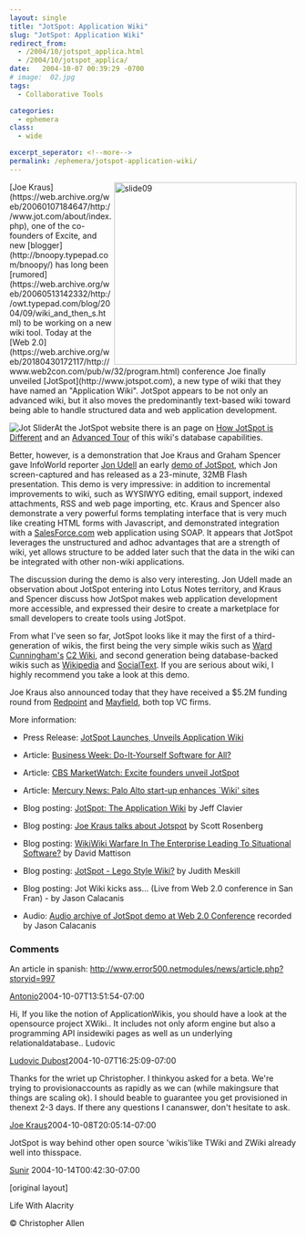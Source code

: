 ```yaml
---
layout: single
title: "JotSpot: Application Wiki"
slug: "JotSpot: Application Wiki"
redirect_from:
  - /2004/10/jotspot_applica.html
  - /2004/10/jotspot_applica/
date:   2004-10-07 00:39:29 -0700
# image:  02.jpg
tags: 
  - Collaborative Tools

categories:
  - ephemera
class:
  - wide

excerpt_seperator: <!--more-->
permalink: /ephemera/jotspot-application-wiki/
---
```


<img width="320px" align="right"  src="{{ site.url }}{{ site.baseurl }}/assets/images/slide09.jpg" alt="slide09"/>
[Joe Kraus](https://web.archive.org/web/20060107184647/http://www.jot.com/about/index.php), one of the co-founders of Excite, and new [blogger](http://bnoopy.typepad.com/bnoopy/) has long been [rumored](https://web.archive.org/web/20060513142332/http://owt.typepad.com/blog/2004/09/wiki_and_then_s.html) to be working on a new wiki tool. Today at the [Web 2.0](https://web.archive.org/web/20180430172117/http://www.web2con.com/pub/w/32/program.html) conference Joe finally unveiled [JotSpot](http://www.jotspot.com), a new type of wiki that they have named an "Application Wiki". JotSpot appears to be not only an advanced wiki, but it also moves the predominantly text-based wiki toward being able to handle structured data and web application development.

![Jot Slider](https://web.archive.org/web/20061101002249/http://www.jotspot.com/tours/advanced/img/slide09.jpg)At the JotSpot website there is an page on [How JotSpot is Different](https://web.archive.org/web/20050320030239/http://jot.com/compare/index.php) and an [Advanced Tour](https://web.archive.org/web/20051001024043/http://www.jot.com/tours/advanced/1.php) of this wiki's database capabilities.

Better, however, is a demonstration that Joe Kraus and Graham Spencer gave InfoWorld reporter [Jon Udell](https://web.archive.org/web/20060102112101/http://weblog.infoworld.com/udell/2004/10/06.html) an early [demo of JotSpot](http://weblog.infoworld.com/udell/gems/jot.swf), which Jon screen-captured and has released as a 23-minute, 32MB Flash presentation. This demo is very impressive: in addition to incremental improvements to wiki, such as WYSIWYG editing, email support, indexed attachments, RSS and web page importing, etc. Kraus and Spencer also demonstrate a very powerful forms templating interface that is very much like creating HTML forms with Javascript, and demonstrated integration with a [SalesForce.com](http://www.salesforce.com) web application using SOAP. It appears that JotSpot leverages the unstructured and adhoc advantages that are a strength of wiki, yet allows structure to be added later such that the data in the wiki can be integrated with other non-wiki applications.

The discussion during the demo is also very interesting. Jon Udell made an observation about JotSpot entering into Lotus Notes territory, and Kraus and Spencer discuss how JotSpot makes web application development more accessible, and expressed their desire to create a marketplace for small developers to create tools using JotSpot.

From what I've seen so far, JotSpot looks like it may the first of a third-generation of wikis, the first being the very simple wikis such as [Ward Cunningham's](http://c2.com/cgi/wiki?WardCunningham) [C2 Wiki](http://c2.com/cgi/wiki), and second generation being database-backed wikis such as [Wikipedia](http://www.wikipedia.com) and [SocialText](http://www.socialtext.com). If you are serious about wiki, I highly recommend you take a look at this demo.

Joe Kraus also announced today that they have received a $5.2M funding round from [Redpoint](http://www.redpoint.com) and [Mayfield](http://mayfield.com), both top VC firms.

More information:

* Press Release: [JotSpot Launches, Unveils Application Wiki](https://web.archive.org/web/20051019001931/http://www.jot.com/news/jotspot_launch.php)  
    
* Article: [Business Week: Do-It-Yourself Software for All?](http://www.businessweek.com/technology/content/oct2004/tc2004106_2351.htm)  
    
* Article: [CBS MarketWatch: Excite founders unveil JotSpot](http://cbs.marketwatch.com/news/story.asp?guid=%7BFA9FE472%2DE293%2D41DC%2D9B96%2D144F34463C97%7D&siteid=mktw)  
    
* Article: [Mercury News: Palo Alto start-up enhances `Wiki' sites](http://www.mercurynews.com/mld/mercurynews/business/technology/9848041.htm)  
    
* Blog posting: [JotSpot: The Application Wiki](http://softtechvc.blogs.com/software_only/2004/10/jotspot_the_app_1.html) by Jeff Clavier  
    
* Blog posting: [Joe Kraus talks about Jotspot](https://web.archive.org/web/20110729040223/http://blogs.salon.com/0000014/2004/10/06.html) by Scott Rosenberg  
    
* Blog posting: [WikiWiki Warfare In The Enterprise Leading To Situational Software?](http://www.davidmattison.ca/wordpress/index.php?p=801) by David Mattison  
    
* Blog posting: [JotSpot - Lego Style Wiki?](https://web.archive.org/web/20041012074422/http://socialsoftware.weblogsinc.com/entry/6448891678944212/) by Judith Meskill  
    
* Blog posting: Jot Wiki kicks ass… (Live from Web 2.0 conference in San Fran) \- by Jason Calacanis  
    
* Audio: [Audio archive of JotSpot demo at Web 2.0 Conference](https://web.archive.org/web20160406071821/http://www.aol.com/) recorded by Jason Calacanis  
    
### Comments

An article in spanish: http://www.error500.netmodules/news/article.php?storyid=997

[Antonio](http://www.error500.net)2004-10-07T13:51:54-07:00

Hi, If you like the notion of ApplicationWikis, you should have a look at the opensource project XWiki.. It includes not only aform engine but also a programming API insidewiki pages as well as un underlying relationaldatabase.. Ludovic

[Ludovic Dubost](http://www.xwiki.org)2004-10-07T16:25:09-07:00

Thanks for the wriet up Christopher. I thinkyou asked for a beta. We're trying to provisionaccounts as rapidly as we can (while makingsure that things are scaling ok). I should beable to guarantee you get provisioned in thenext 2-3 days. If there any questions I cananswer, don't hesitate to ask.

[Joe Kraus](https://web.archive.org/web/20070225180057/http://www.jot.com/)2004-10-08T20:05:14-07:00

JotSpot is way behind other open source 'wikis'like TWiki and ZWiki already well into thisspace.

[Sunir](http://usemod.com/cgi-bin/mb.plSunirShah) 2004-10-14T00:42:30-07:00

[original layout]
    
<!-- [Social Software](/tags/social-software/) [User Interface](/tags/user-interface/) [Web/Tech](/tags/web/tech/) [Wiki](/tags/wiki/) [JotSpot](/tags/jotspot/) [Joe Kraus](/tags/joe-kraus/) [wiki](/tags/wiki/) [jon udell](/tags/jon-udell/) [demo](/tags/demo/) [application development](/tags/application-development/) [Javascript](/tags/javascript/) [SOAP](/tags/soap/) -->

Life With Alacrity

© Christopher Allen